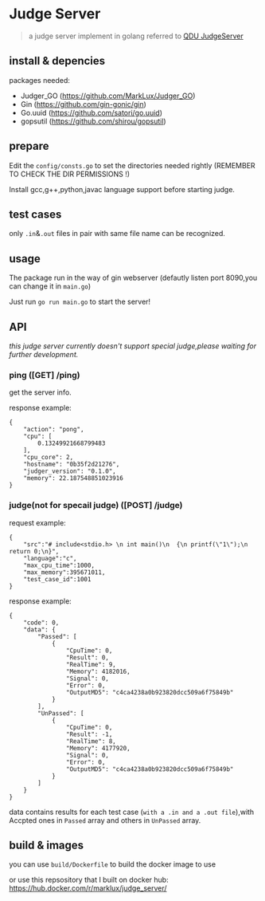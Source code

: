 # Judge Server

> a judge server implement in golang referred to  [QDU JudgeServer](https://github.com/QingdaoU/JudgeServer) 

## install & depencies

packages needed:

* Judger_GO (https://github.com/MarkLux/Judger_GO)
* Gin (https://github.com/gin-gonic/gin)
* Go.uuid (https://github.com/satori/go.uuid)
* gopsutil (https://github.com/shirou/gopsutil)

## prepare

Edit the `config/consts.go` to set the directories needed rightly (REMEMBER TO CHECK THE DIR PERMISSIONS !)

Install gcc,g++,python,javac language support before starting judge.

## test cases

only `.in`&`.out` files in pair with same file name can be recognized.

## usage

The package run in the way of gin webserver (defautly listen port 8090,you can change it in `main.go`)

Just run `go run main.go` to start the server!

## API

*this judge server currently doesn't support special judge,please waiting for further development.*

### ping ([GET] /ping)

get the server info.

response example:

```
{
    "action": "pong",
    "cpu": [
        0.13249921668799483
    ],
    "cpu_core": 2,
    "hostname": "0b35f2d21276",
    "judger_version": "0.1.0",
    "memory": 22.187548851023916
}
```

### judge(not for specail judge) ([POST] /judge)

request example:

```
{
	"src":"# include<stdio.h> \n int main()\n  {\n printf(\"1\");\n return 0;\n}",
	"language":"c",
	"max_cpu_time":1000,
	"max_memory":395671011,
	"test_case_id":1001
}
```

response example:

```
{
    "code": 0,
    "data": {
        "Passed": [
            {
                "CpuTime": 0,
                "Result": 0,
                "RealTime": 9,
                "Memory": 4182016,
                "Signal": 0,
                "Error": 0,
                "OutputMD5": "c4ca4238a0b923820dcc509a6f75849b"
            }
        ],
        "UnPassed": [
            {
                "CpuTime": 0,
                "Result": -1,
                "RealTime": 8,
                "Memory": 4177920,
                "Signal": 0,
                "Error": 0,
                "OutputMD5": "c4ca4238a0b923820dcc509a6f75849b"
            }
        ]
    }
}
```

data contains results for each test case (`with a .in and a .out file`),with Accpted ones in `Passed` array and others in `UnPassed` array.

## build & images

you can use `build/Dockerfile` to build the docker image to use

or use this repsository that I built on docker hub: https://hub.docker.com/r/marklux/judge_server/
